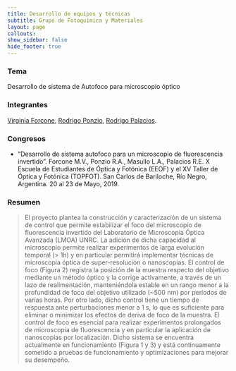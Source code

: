```yaml
---
title: Desarrollo de equipos y técnicas
subtitle: Grupo de Fotoquímica y Materiales
layout: page
callouts:
show_sidebar: false
hide_footer: true
---
```


### Tema
Desarrollo de sistema de Autofoco para microscopio óptico

### Integrantes
[Virginia Forcone](/forcone), [Rodrigo Ponzio](/ponzio), [Rodrigo Palacios](/palacios).

### Congresos
- “Desarrollo de sistema autofoco para un microscopio de fluorescencia invertido”. Forcone M.V., Ponzio R.A., Masullo L.A., Palacios R.E. X Escuela de Estudiantes de Óptica y Fotónica (EEOF) y el XV Taller de Óptica y Fotónica (TOPFOT). San Carlos de Bariloche, Río Negro, Argentina. 20 al 23 de Mayo, 2019.

### Resumen
> El proyecto plantea la construcción y caracterización de un sistema de control que permite estabilizar el foco del microscopio de fluorescencia invertido del Laboratorio de Microscopia Óptica Avanzada (LMOA) UNRC. La adición de dicha capacidad al microscopio permite realizar experimentos de larga evolución temporal (> 1h) y en particular permitirá implementar técnicas de microscopia óptica de super-resolución o nanoscopías.
El control de foco (Figura 2) registra la posición de la muestra respecto del objetivo mediante un método óptico y la corrige activamente, a través de un lazo de realimentación, manteniéndola estable en un rango menor a la profundidad de foco del objetivo utilizado (~500 nm) por períodos de varias horas. Por otro lado, dicho control tiene un tiempo de respuesta ante perturbaciones menor a 1 s, lo que es suficiente para eliminar o minimizar los efectos de deriva de foco de la muestra. El control de foco es esencial para realizar experimentos prolongados de microscopia de fluorescencia y en particular la aplicación de nanoscopías por localización. 
Dicho sistema se encuentra actualmente en funcionamiento (Figura 1 y 3) y está continuamente sometido a pruebas de funcionamiento y optimizaciones para mejorar su desempeño.
